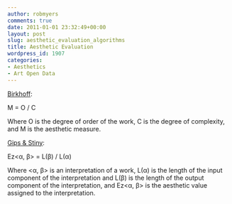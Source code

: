 ```yaml
---
author: robmyers
comments: true
date: 2011-01-01 23:32:49+00:00
layout: post
slug: aesthetic_evaluation_algorithms
title: Aesthetic Evaluation
wordpress_id: 1907
categories:
- Aesthetics
- Art Open Data
---
```


[Birkhoff](http://www.maa.org/mathland/mathtrek_05_24_04.html):  
  
M = O / C  
  
Where O is the degree of order of the work, C is the degree of complexity, and M is the aesthetic measure.  
  
[Gips & Stiny](http://www.algorithmicaesthetics.org/page103.htm):  
  
Ez<α, β> = L(β) / L(α)  
  
Where <α, β> is an interpretation of a work, L(α) is the length of the input component of the interpretation and L(β) is the length of the output component of the interpretation, and Ez<α, β> is the aesthetic value assigned to the interpretation.  
  
  



